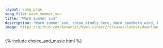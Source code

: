 ```yaml
---
layout: song_page
song_file: warm_summer_sun
title: "Warm summer sun"
description: "Warm summer sun, shine kindly here, Warm southern wind, blow softly here, Green sod above, lie light, lie light. Good night, dear heart, good night, g... secular 4part acapella 1verse musicbykenan textbyother summer death"
image: https://github.com/kenanbit/hymn-singer/releases/latest/download/warm_summer_sun-trad.png
---
```


{% include choice_and_music.html %}